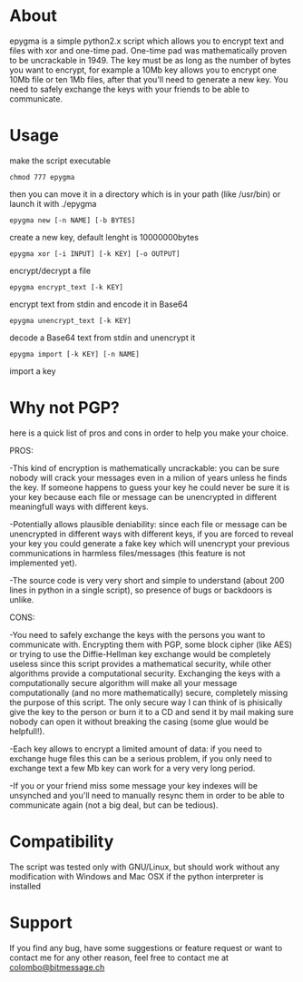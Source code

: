 About
======

epygma is a simple python2.x script which allows you to encrypt text and files with xor and one-time pad. One-time pad was mathematically proven to be uncrackable in 1949. The key must be as long as the number of bytes you want to encrypt, for example a 10Mb key allows you to encrypt one 10Mb file or ten 1Mb files, after that you'll need to generate a new key. You need to safely exchange the keys with your friends to be able to communicate.

Usage
======
make the script executable

    chmod 777 epygma
    
then you can move it in a directory which is in your path (like /usr/bin) or launch it with ./epygma

    epygma new [-n NAME] [-b BYTES]             
    
create a new key, default lenght is 10000000bytes

    epygma xor [-i INPUT] [-k KEY] [-o OUTPUT]  
    
encrypt/decrypt a file

    epygma encrypt_text [-k KEY]                
    
encrypt text from stdin and encode it in Base64

    epygma unencrypt_text [-k KEY]              
    
decode a Base64 text from stdin and unencrypt it

    epygma import [-k KEY] [-n NAME]            
    
import a key

Why not PGP?
======
here is a quick list of pros and cons in order to help you make your choice.

PROS:

-This kind of encryption is mathematically uncrackable: you can be sure nobody will crack your messages even in a milion of years unless he finds the key. If someone happens to guess your key he could never be sure it is your key because each file or message can be unencrypted in different meaningfull ways with different keys.

-Potentially allows plausible deniability: since each file or message can be unencrypted in different ways with different keys, if you are forced to reveal your key you could generate a fake key which will unencrypt your previous communications in harmless files/messages (this feature is not implemented yet).

-The source code is very very short and simple to understand (about 200 lines in python in a single script), so presence of bugs or backdoors is unlike.

CONS:

-You need to safely exchange the keys with the persons you want to communicate with. Encrypting them with PGP, some block cipher (like AES) or trying to use the Diffie-Hellman key exchange would be completely useless since this script provides a mathematical security, while other algorithms provide a computational security. Exchanging the keys with a computationally secure algorithm will make all your message computationally (and no more mathematically) secure, completely missing the purpose of this script. The only secure way I can think of is phisically give the key to the person or burn it to a CD and send it by mail making sure nobody can open it without breaking the casing (some glue would be helpfull!).

-Each key allows to encrypt a limited amount of data: if you need to exchange huge files this can be a serious problem, if you only need to exchange text a few Mb key can work for a very very long period.

-If you or your friend miss some message your key indexes will be unsynched and you'll need to manually resync them in order to be able to communicate again (not a big deal, but can be tedious). 

Compatibility
======
The script was tested only with GNU/Linux, but should work without any modification with Windows and Mac OSX if the python interpreter is installed

Support
======
If you find any bug, have some suggestions or feature request or want to contact me for any other reason, feel free to contact me at colombo@bitmessage.ch
